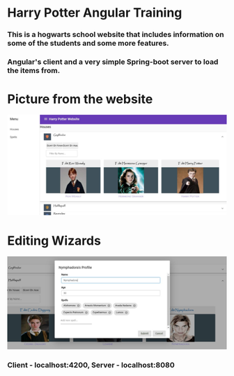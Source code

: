 # Harry Potter Angular Training


### This is a hogwarts school website that includes information on some of the students and some more features.
### Angular's client and a very simple Spring-boot server to load the items from.
# Picture from the website
![Image](https://raw.githubusercontent.com/yonisGit/harry-potter/spells-step2/harrypotter/src/assets/hp.JPG)

# Editing Wizards
![Image](https://raw.githubusercontent.com/yonisGit/harry-potter/spells-step2/harrypotter/src/assets/edithp.JPG)

### Client - localhost:4200, Server - localhost:8080
